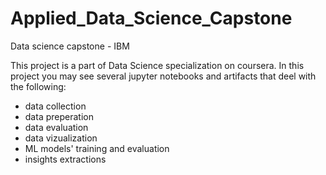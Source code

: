 # Applied_Data_Science_Capstone
Data science capstone - IBM

This project is a part of Data Science specialization on coursera. 
In this project you may see several jupyter notebooks and artifacts that deel with the following:
- data collection
- data preperation
- data evaluation
- data vizualization
- ML models' training and evaluation
- insights extractions
